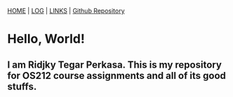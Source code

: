 [HOME](.) | [LOG](TXT/mylog.txt) | [LINKS](/LINKS/) | [Github Repository](https://github.com/ridjkytgr/os212)

# Hello, World!

## I am Ridjky Tegar Perkasa. This is my repository for OS212 course assignments and all of its good stuffs.

